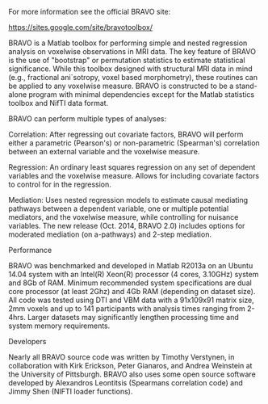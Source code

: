 For more information see the official BRAVO site:

https://sites.google.com/site/bravotoolbox/

BRAVO is a Matlab toolbox for performing simple and nested regression
analysis on voxelwise observations in MRI data.  The key feature of
BRAVO is the use of "bootstrap" or permutation statistics to estimate
statistical significance.  While this toolbox designed with structural
MRI data in mind (e.g., fractional ani`sotropy, voxel based
morphometry), these routines can be applied to any voxelwise measure.
BRAVO is constructed to be a stand-alone program with minimal
dependencies except for the Matlab statistics toolbox and NifTI data
format.

BRAVO can perform multiple types of analyses:

Correlation: After regressing out covariate factors, BRAVO will
perform either a parametric (Pearson's) or non-parametric (Spearman's)
correlation between an external variable and the voxelwise measure.

Regression: An ordinary least squares regression on any set of
dependent variables and the voxelwise measure.  Allows for including
covariate factors to control for in the regression.

Mediation: Uses nested regression models to estimate causal mediating
pathways between a dependent variable, one or multiple potential
mediators, and the voxelwise measure, while controlling for nuisance
variables. The new release (Oct. 2014, BRAVO 2.0) includes options for
moderated mediation (on a-pathways) and 2-step mediation.

Performance

BRAVO was benchmarked and developed in Matlab R2013a on an Ubuntu
14.04 system with an Intel(R) Xeon(R) processor (4 cores, 3.10GHz)
system and 8Gb of RAM.  Minimum recommended system specifications are
dual core processor (at least 2Ghz) and 4Gb RAM (depending on dataset
size).  All code was tested using DTI and VBM data with a 91x109x91
matrix size, 2mm voxels and up to 141 participants with analysis times
ranging from 2-4hrs.  Larger datasets may significantly lengthen
processing time and system memory requirements.

Developers

Nearly all BRAVO source code was written by Timothy Verstynen, in
collaboration with Kirk Erickson, Peter Gianaros, and Andrea Weinstein
at the University of Pittsburgh.  BRAVO also uses some open source
software developed by Alexandros Leontitsis (Spearmans correlation
code) and Jimmy Shen (NIFTI loader functions).
